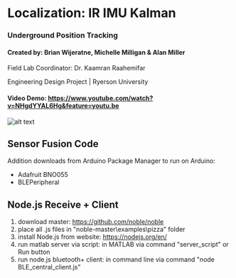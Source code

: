 # Localization: IR IMU Kalman
### Underground Position Tracking 
#### Created by: Brian  Wijeratne, Michelle Milligan & Alan Miller
Field Lab Coordinator: Dr. Kaamran Raahemifar

Engineering Design Project | Ryerson University 

#### Video Demo: https://www.youtube.com/watch?v=NHgdYYAL6Hg&feature=youtu.be

![alt text](https://drive.google.com/open?id=1Pw-6oGMtkK6VFWbOnkuxK0jzvgR9bFAe)

## Sensor Fusion Code
Addition downloads from Arduino Package Manager to run on Arduino:
- Adafruit BNO055
- BLEPeripheral

## Node.js Receive + Client
1) download master: https://github.com/noble/noble
2) place all .js files in "noble-master\examples\pizza" folder
3) install Node.js from website: https://nodejs.org/en/
5) run matlab server via script: 
   in MATLAB via command "server_script" or Run button
4) run node.js bluetooth+ client: 
   in command line via command "node BLE_central_client.js"

